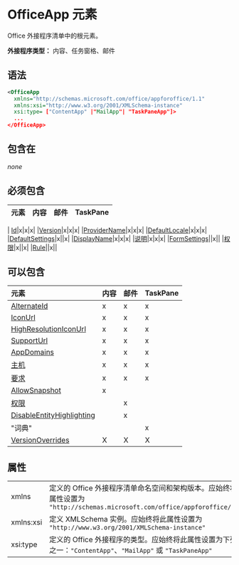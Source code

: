# <a name="officeapp-element"></a>OfficeApp 元素

Office 外接程序清单中的根元素。

**外接程序类型：** 内容、任务窗格、邮件

## <a name="syntax"></a>语法

```XML
<OfficeApp 
  xmlns="http://schemas.microsoft.com/office/appforoffice/1.1" 
  xmlns:xsi="http://www.w3.org/2001/XMLSchema-instance" 
  xsi:type= ["ContentApp" |"MailApp"| "TaskPaneApp"]>
  ...
</OfficeApp>
```

## <a name="contained-in"></a>包含在

 _none_

## <a name="must-contain"></a>必须包含

|**元素**|**内容**|**邮件**|**TaskPane**|
|:-----|:-----|:-----|:-----|
|
  [Id](id.md)|x|x|x|
|[Version](version.md)|x|x|x|
|[ProviderName](providername.md)|x|x|x|
|[DefaultLocale](defaultlocale.md)|x|x|x|
|[DefaultSettings](defaultsettings.md)|x||x|
|[DisplayName](displayname.md)|x|x|x|
|[说明](description.md)|x|x|x|
|[FormSettings](formsettings.md)||x||
|[权限](permissions.md)|x||x|
|[Rule](rule.md)||x||

## <a name="can-contain"></a>可以包含

|**元素**|**内容**|**邮件**|**TaskPane**|
|:-----|:-----|:-----|:-----|
|[AlternateId](alternateid.md)|x|x|x|
|[IconUrl](iconurl.md)|x|x|x|
|[HighResolutionIconUrl](highresolutioniconurl.md)|x|x|x|
|[SupportUrl](supporturl.md)|x|x|x|
|[AppDomains](appdomains.md)|x|x|x|
|[主机](hosts.md)|x|x|x|
|[要求](requirements.md)|x|x|x|
|[AllowSnapshot](allowsnapshot.md)|x|||
|[权限](permissions.md)||x||
|[DisableEntityHighlighting](disableentityhighlighting.md)||x||
|"词典"|||x|
|[VersionOverrides](versionoverrides.md)|X|X|X|

## <a name="attributes"></a>属性

|||
|:-----|:-----|
|xmlns|定义的 Office 外接程序清单命名空间和架构版本。应始终将此属性设置为 `"http://schemas.microsoft.com/office/appforoffice/1.1"`|
|xmlns:xsi|定义 XMLSchema 实例。应始终将此属性设置为 `"http://www.w3.org/2001/XMLSchema-instance"`|
|xsi:type|定义的 Office 外接程序的类型。应始终将此属性设置为下列值之一：`"ContentApp"`、`"MailApp"` 或 `"TaskPaneApp"`|
